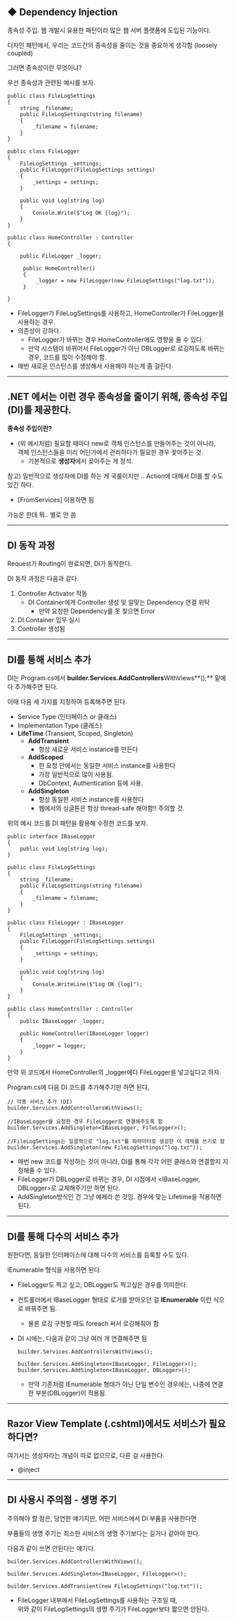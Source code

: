 ## ◆ Dependency Injection

종속성 주입. 웹 개발시 유용한 패턴이라 많은 웹 서버 플랫폼에 도입된 기능이다.

디자인 패턴에서, 우리는 코드간의 종속성을 줄이는 것을 중요하게 생각함 (loosely coupled)

그러면 종속성이란 무엇이냐?

우선 종속성과 관련된 예시를 보자.

```
public class FileLogSettings
{
    string _filename;
    public FileLogSettings(string filename)
    {
        _filename = filename; 
    }
}
```

```
public class FileLogger
{
    FileLogSettings _settings;
    public FileLogger(FileLogSettings settings)
    {
        _settings = settings;
    }

    public void Log(string log)
    {
        Console.Write($"Log OK {log}");
    }
}
```

```
public class HomeController : Controller
{

    public FileLogger _logger;

     public HomeController()
     {
         _logger = new FileLogger(new FileLogSettings("log.txt"));
     }

}
```

-   FileLogger가 FileLogSettings를 사용하고, HomeController가 FileLogger을 사용하는 경우.
-   의존성이 강하다.
    -   FileLogger가 바뀌는 경우 HomeController에도 영향을 줄 수 있다.
    -   만약 시스템이 바뀌어서 FileLogger가 아닌 DBLogger로 로깅하도록 바뀌는 경우, 코드를 많이 수정해야 함.
-   매번 새로운 인스턴스를 생성해서 사용해야 하는게 좀 걸린다.

---

## .NET 에서는 이런 경우 종속성을 줄이기 위해, 종속성 주입(DI)를 제공한다.

**종속성 주입이란?**

-   (위 예시처럼) 필요할 때마다 new로 객체 인스턴스를 만들어주는 것이 아니라,  
    객체 인스턴스들을 미리 어딘가에서 관리하다가 필요한 경우 꽂아주는 것. 
    -   기본적으로 **생성자**에서 꽂아주는 게 정석.

참고) 일반적으로 생성자에 DI를 하는 게 국룰이지만 .. Action에 대해서 DI를 할 수도 있긴 하다.

-   \[FromServices\] 이용하면 됨

가능은 한데 뭐.. 별로 안 씀

---

## DI 동작 과정

Request가 Routing이 완료되면, DI가 동작한다.

DI 동작 과정은 다음과 같다.

1.  Controller Activator 작동
    -   DI Container에게 Controller 생성 및 알맞는 Dependency 연결 위탁
        -   만약 요청한 Dependency를 못 찾으면 Error
2.  DI Container 임무 실시
3.  Controller 생성됨

---

## DI를 통해 서비스 추가

DI는 Program.cs에서 **builder.Services.AddControllers**WithViews**();** 밑에다 추가해주면 된다.

이때 다음 세 가지를 지정하여 등록해주면 된다.

-   Service Type (인터페이스 or 클래스)
-   Implementation Type (클래스)
-   **LifeTime** (Transient, Scoped, Singleton)
    -   **AddTransient**
        -   항상 새로운 서비스 instance를 만든다
    -   **AddScoped**
        -   한 요청 안에서는 동일한 서비스 instance를 사용한다
        -   가장 일반적으로 많이 사용됨.
        -   DbContext, Authentication 등에 사용. 
    -   **AddSingleton**
        -   항상 동일한 서비스 instance를 사용한다
        -   웹에서의 싱글톤은 항상 thread-safe 해야함!! 주의할 것.

위의 예시 코드를 DI 패턴을 활용해 수정한 코드를 보자.

```
public interface IBaseLogger
{
    public void Log(string log);
}
```

```
public class FileLogSettings
{
    string _filename;
    public FileLogSettings(string filename)
    {
        _filename = filename; 
    }
}
```

```
public class FileLogger : IBaseLogger
{
    FileLogSettings _settings;
    public FileLogger(FileLogSettings settings)
    {
        _settings = settings;
    }

    public void Log(string log)
    {
        Console.WriteLine($"Log OK {log}");
    }
}
```

```
public class HomeController : Controller
{
    public IBaseLogger _logger;

    public HomeController(IBaseLogger logger)
    {
        _logger = logger;
    }
}
```

만약 위 코드에서 HomeController의 \_logger에다 FileLogger을 넣고싶다고 하자.

Program.cs에 다음 DI 코드를 추가해주기만 하면 된다,

```
// 각종 서비스 추가 (DI)
builder.Services.AddControllersWithViews();

//IBaseLogger을 요청한 경우 FileLogger로 연결해주도록 함
builder.Services.AddSingleton<IBaseLogger, FileLogger>();

//FileLogSettings는 일괄적으로 "log.txt"를 파라미터로 생성한 이 객체를 쓰기로 함
builder.Services.AddSingleton(new FileLogSettings("log.txt"));
```

-   매번 new 코드를 작성하는 것이 아니라, DI를 통해 각각 어떤 클래스와 연결할지 지정해줄 수 있다.
-   FileLogger가 DBLogger로 바뀌는 경우, DI 시점에서 <IBaseLogger, DBLogger>로 교체해주기만 하면 된다.
-   AddSingleton방식인 건 그냥 예제라 쓴 것임. 경우에 맞는 Lifetime을 적용하면 된다.

---

## DI를 통해 다수의 서비스 추가

원한다면, 동일한 인터페이스에 대해 다수의 서비스를 등록할 수도 있다.

IEnumerable 형식을 사용하면 된다.

-   FileLogger도 찍고 싶고, DBLogger도 찍고싶은 경우를 의미한다.
-   컨트롤러에서 IBaseLogger 형태로 로거를 받아오던 걸 **IEnumerable**<IBaseLogger> 이런 식으로 바꿔주면 됨.
    -   물론 로깅 구현할 때도 foreach 써서 로깅해줘야 함
-   DI 시에는, 다음과 같이 그냥 여러 개 연결해주면 됨  
    
    ```
    builder.Services.AddControllersWithViews();
    
    builder.Services.AddSingleton<IBaseLogger, FileLogger>();
    builder.Services.AddSingleton<IBaseLogger, DBLogger>();
    ```
    
    -   만약 기존처럼 IEnumerable 형태가 아닌 단일 변수인 경우에는, 나중에 연결한 부분(DBLogger)이 적용됨.

---

## Razor View Template (.cshtml)에서도 서비스가 필요하다면?

여기서는 생성자라는 개념이 따로 없으므로, 다른 걸 사용한다.

-   @inject

---

## DI 사용시 주의점 - 생명 주기

주의해야 할 점은, 당연한 얘기지만, 어떤 서비스에서 DI 부품을 사용한다면

부품들의 생명 주기는 최소한 서비스의 생명 주기보다는 길거나 같아야 한다.

다음과 같이 쓰면 안된다는 얘기다.

```
builder.Services.AddControllersWithViews();

builder.Services.AddSingleton<IBaseLogger, FileLogger>();

builder.Services.AddTransient(new FileLogSettings("log.txt"));
```

-   FileLogger 내부에서 FileLogSettings를 사용하는 구조일 때,  
    위와 같이 FileLogSettings의 생명 주기가 FileLogger보다 짧으면 안된다.